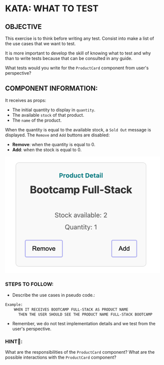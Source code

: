 # KATA: WHAT TO TEST

## OBJECTIVE

This exercise is to think before writing any test. Consist into make a list of the use cases that we want to test.

It is more important to develop the skill of knowing what to test and why than to write tests because that can be
consulted in any guide.

What tests would you write for the `ProductCard` component from user's perspective?

## COMPONENT INFORMATION:

It receives as props:

- The initial quantity to display in `quantity`.
- The available `stock` of that product.
- The `name` of the product.

When the quantity is equal to the available stock, a `Sold Out` message is displayed.
The `Remove` and `Add` buttons are disabled:

- **Remove**: when the quantity is equal to 0.
- **Add**: when the stock is equal to 0.

![/assets/product-card.png](../../../public/assets/product-card.png)

### STEPS TO FOLLOW:

- Describe the use cases in pseudo code.:

```
Example:
    WHEN IT RECEIVES BOOTCAMP FULL-STACK AS PRODUCT NAME 
      THEN THE USER SHOULD SEE THE PRODUCT NAME FULL-STACK BOOTCAMP
```

- Remember, we do not test implementation details and we test from the user's perspective.

### HINT🔎:

What are the responsibilities of the `ProductCard` component?
What are the possible interactions with the `ProductCard` component?
